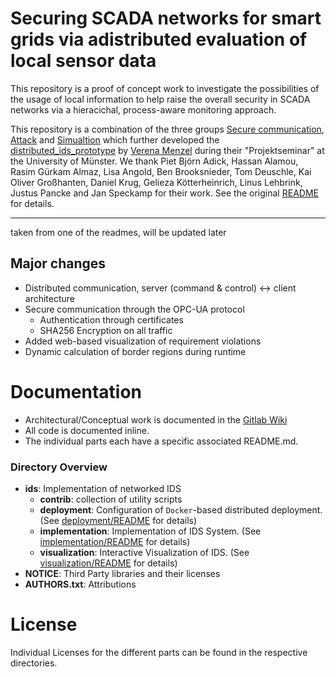 # Securing SCADA networks for smart grids via adistributed evaluation of local sensor data

This repository is a proof of concept work to investigate the possibilities of the usage of local information to help raise the overall security in SCADA networks via a hieracichal, process-aware monitoring approach.

This repository is a combination of the three groups [Secure communication](https://zivgitlab.uni-muenster.de/ag-lammers/itsis-blackout/seccomm), [Attack](https://zivgitlab.uni-muenster.de/ag-lammers/itsis-blackout/gruppe-2-attack) and [Simualtion](https://zivgitlab.uni-muenster.de/ag-lammers/itsis-blackout/gruppe-1-simulation) which further developed the [distributed_ids_prototype](https://gitlab.utwente.nl/vmenzel/distributed_ids_prototype) by [Verena Menzel](https://gitlab.utwente.nl/vmenzel) during their "Projektseminar" at the University of Münster. We thank Piet Björn Adick, Hassan Alamou, Rasim Gürkam Almaz, Lisa Angold, Ben Brooksnieder, Tom Deuschle, Kai Oliver Großhanten, Daniel Krug, Gelieza Kötterheinrich, Linus Lehbrink, Justus Pancke and Jan Speckamp for their work. 
See the original [README](https://gitlab.utwente.nl/vmenzel/distributed_ids_prototype) for details.


-------------------------------------------

taken from one of the readmes, will be updated later 
## Major changes
- Distributed communication, server (command & control) <-> client architecture
- Secure communication through the OPC-UA protocol
  - Authentication through certificates
  - SHA256 Encryption on all traffic
- Added web-based visualization of requirement violations
- Dynamic calculation of border regions during runtime

# Documentation

- Architectural/Conceptual work is documented in the [Gitlab Wiki](https://zivgitlab.uni-muenster.de/ag-lammers/itsis-blackout/seccomm/-/wikis/home)
- All code is documented inline.
- The individual parts each have a specific associated README.md. 

### Directory Overview
- **ids**: Implementation of networked IDS
  - **contrib**: collection of utility scripts
  - **deployment**: Configuration of `Docker`-based distributed deployment. (See [deployment/README](ids/deployment/README.md) for details)
  - **implementation**: Implementation of IDS System. (See [implementation/README](ids/implementation/README.md) for details)
  - **visualization**: Interactive Visualization of IDS. (See [visualization/README](ids/visualization/README.md) for details)
- **NOTICE**: Third Party libraries and their licenses
- **AUTHORS.txt**: Attributions

# License
Individual Licenses for the different parts can be found in the respective directories.